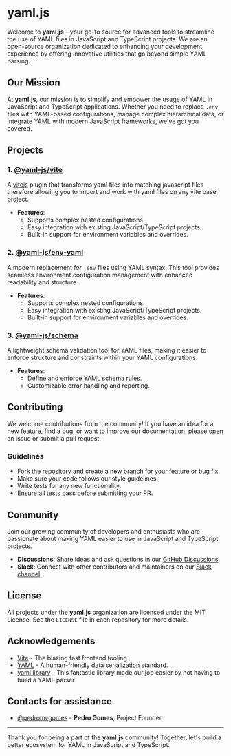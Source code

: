 # yaml.js

Welcome to **yaml.js** – your go-to source for advanced tools to streamline the use of YAML files in JavaScript and TypeScript projects. We are an open-source organization dedicated to enhancing your development experience by offering innovative utilities that go beyond simple YAML parsing.

## Our Mission

At **yaml.js**, our mission is to simplify and empower the usage of YAML in JavaScript and TypeScript applications. Whether you need to replace `.env` files with YAML-based configurations, manage complex hierarchical data, or integrate YAML with modern JavaScript frameworks, we've got you covered.

## Projects

### 1. **[@yaml-js/vite](https://github.com/yaml-js/vite)**
A [vitejs](https://vitejs.dev/) plugin that transforms yaml files into matching javascript files therefore allowing you to import and work with yaml files on any vite base project.

- **Features**:
  - Supports complex nested configurations.
  - Easy integration with existing JavaScript/TypeScript projects.
  - Built-in support for environment variables and overrides.

### 2. **[@yaml-js/env-yaml](https://github.com/yaml-js/env-yaml)**
A modern replacement for `.env` files using YAML syntax. This tool provides seamless environment configuration management with enhanced readability and structure.

- **Features**:
  - Supports complex nested configurations.
  - Easy integration with existing JavaScript/TypeScript projects.
  - Built-in support for environment variables and overrides.

### 3. **[@yaml-js/schema](https://github.com/yaml-js/schema)**
A lightweight schema validation tool for YAML files, making it easier to enforce structure and constraints within your YAML configurations.

- **Features**:
  - Define and enforce YAML schema rules.
  - Customizable error handling and reporting.
 
## Contributing

We welcome contributions from the community! If you have an idea for a new feature, find a bug, or want to improve our documentation, please open an issue or submit a pull request.

### Guidelines

- Fork the repository and create a new branch for your feature or bug fix.
- Make sure your code follows our style guidelines.
- Write tests for any new functionality.
- Ensure all tests pass before submitting your PR.

## Community

Join our growing community of developers and enthusiasts who are passionate about making YAML easier to use in JavaScript and TypeScript projects.

- **Discussions**: Share ideas and ask questions in our [GitHub Discussions](https://github.com/orgs/yaml-js/discussions).
- **Slack**: Connect with other contributors and maintainers on our [Slack channel](https://yamljs.slack.com).

## License

All projects under the **yaml.js** organization are licensed under the MIT License. See the `LICENSE` file in each repository for more details.
 
## Acknowledgements

* [Vite](https://vitejs.dev/) - The blazing fast frontend tooling.
* [YAML](https://yaml.org/) - A human-friendly data serialization standard.
* [yaml library](github.com/eemeli/yaml) - This fantastic library made our job easier by not having to build a YAML parser

## Contacts for assistance

- [@pedromvgomes](https://github.com/pedromvgomes) - **Pedro Gomes**, Project Founder

---

Thank you for being a part of the **yaml.js** community! Together, let's build a better ecosystem for YAML in JavaScript and TypeScript.
